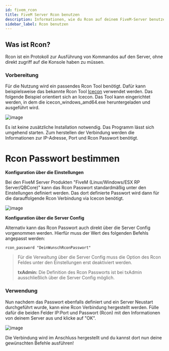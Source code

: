 ```yaml
---
id: fivem_rcon
title: FiveM Server Rcon benutzen
description: Informationen, wie du Rcon auf deinem FiveM-Server benutzen kannst, um Befehle an den Server zu senden - ZAP-Hosting.com Dokumentationen
sidebar_label: Rcon benutzen
---
```



## Was ist Rcon?

Rcon ist ein Protokoll zur Ausführung von Kommandos auf den Server, ohne direkt zugriff auf die Konsole haben zu müssen.

### Vorbereitung

Für die Nutzung wird ein passendes Rcon Tool benötigt. Dafür kann beispielsweise das bekannte Rcon Tool [Icecon](https://github.com/icedream/icecon/releases) verwendet werden. Das folgende Beispiel orientiert sich an Icecon. Das Tool kann eingerichtet werden, in dem die icecon_windows_amd64.exe heruntergeladen und ausgeführt wird. 

![image](https://user-images.githubusercontent.com/13604413/159168520-9b0e166a-9ae9-47ef-8121-733b447092e0.png)

Es ist keine zusätzliche Installation notwendig. Das Programm lässt sich umgehend starten. Zum herstellen der Verbindung werden die Informationen zur IP-Adresse, Port und Rcon Passwort benötigt. 

# Rcon Passwort bestimmen

**Konfiguration über die Einstellungen**

Bei den FiveM Server Produkten "FiveM (Linux/Windows/ESX RP Server/QBCore)" kann das Rcon Passwort standardmäßig unter den Einstellungen definiert werden. Das dort definierte Passwort wird dann für die darauffolgende Rcon Verbindung via Icecon benötigt.

![image](https://user-images.githubusercontent.com/26007280/190450001-6ee350eb-9744-454a-bd6e-44e40cb285e5.png)


**Konfiguration über die Server Config**

Alternativ kann das Rcon Passwort auch direkt über die Server Config vorgenommen werden. Hierfür muss der Wert des folgenden Befehls angepasst werden:
```
rcon_password "DeinWunschRconPasswort"
```
> Für die Verwaltung über die Server Config muss die Option des Rcon Feldes unter den Einstellungen erst deaktiviert werden. 
> 
> **txAdmin:** Die Definition des Rcon Passworts ist bei txAdmin ausschließlich über die Server Config möglich. 

### Verwendung

Nun nachdem das Passwort ebenfalls definiert und ein Server Neustart durchgeführt wurde, kann eine Rcon Verbindung hergestellt werden. Fülle dafür die beiden Felder IP:Port und Passwort (Rcon) mit den Informationen von deinem Server aus und klicke auf "OK". 

![image](https://user-images.githubusercontent.com/13604413/159168532-0b80c7c5-16e0-4a3b-8b06-907c2846f5d4.png)

Die Verbindung wird im Anschluss hergestellt und du kannst dort nun deine gewünschten Befehle ausführen!
